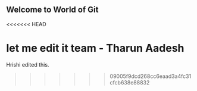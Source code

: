 ## Welcome to World of Git
<<<<<<< HEAD

let me edit it team - Tharun Aadesh
=======
Hrishi edited this.
>>>>>>> 09005f9dcd268cc6eaad3a4fc31cfcb638e88832
